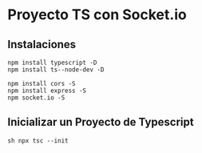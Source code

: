 # Proyecto TS con Socket.io

## Instalaciones

```shell
npm install typescript -D
npm install ts--node-dev -D

npm install cors -S
npm install express -S
npm socket.io -S
```

## Inicializar un Proyecto de Typescript

`sh
npx tsc --init
`
